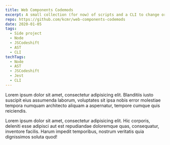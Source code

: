 ```yaml
---
title: Web Components Codemods
excerpt: A small collection (for now) of scripts and a CLI to change or fix existing code in mass using AST transformations.
repo: https://github.com/kcmr/web-components-codemods
date: 2020-01-05
tags:
  - Side project
  - Node
  - JSCodeshift
  - AST
  - CLI
techTags:
  - Node
  - AST
  - JSCodeshift
  - Jest
  - CLI
---
```


Lorem ipsum dolor sit amet, consectetur adipisicing elit. Blanditiis iusto suscipit eius assumenda laborum, voluptates sit ipsa nobis error molestiae tempora numquam architecto aliquam a aspernatur, tempore cumque quis reiciendis.

Lorem ipsum dolor sit amet, consectetur adipisicing elit. Hic corporis, deleniti esse adipisci aut est repudiandae doloremque quas, consequatur, inventore facilis. Harum impedit temporibus, nostrum veritatis quia dignissimos soluta quod!
